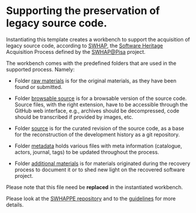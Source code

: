 # Supporting the preservation of legacy source code.

Instantiating this template creates a workbench to support the acquisition of legacy source code, according to [SWHAP](https://www.softwareheritage.org/swhap/), the [Software Heritage](https://www.softwareheritage.org/) Acquisition Process defined by the [SWHAP\@Pisa](
    #TODO:
) project.

The workbench comes with the predefined folders that are used in the supported process. Namely:

- Folder [raw materials](./raw_materials) is for the original materials, as they have been found or submitted.

- Folder [browsable source](./browsable_source) is for a browsable version of the source code. Source files, with the right extension, have to be accessible through the GitHub web interface, e.g., archives should be decompressed, code should be transcribed if provided by images, etc.

- Folder [source](./source) is for the curated revision of the source code, as a base for the reconstruction of the development history as a git repository.

- Folder [metadata](/.metadata) holds various files with meta information (catalogue, actors, journal, tags) to be updated throughout the process. 

- Folder [additional materials](./additional_materials) is for materials originated during the recovery process to document it or to shed new light on the recovered software project.

Please note that this file need be **replaced** in the instantiated workbench.

Please look at the [SWHAPPE repository](https://github.com/Unipisa/SWHAPPE/blob/master/README.md) and to the [guidelines](https://github.com/SoftwareHeritage/swhapguide/blob/master/SWHAP%40Pisa.pdf)  for more details. 
